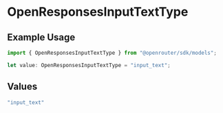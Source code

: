 # OpenResponsesInputTextType

## Example Usage

```typescript
import { OpenResponsesInputTextType } from "@openrouter/sdk/models";

let value: OpenResponsesInputTextType = "input_text";
```

## Values

```typescript
"input_text"
```